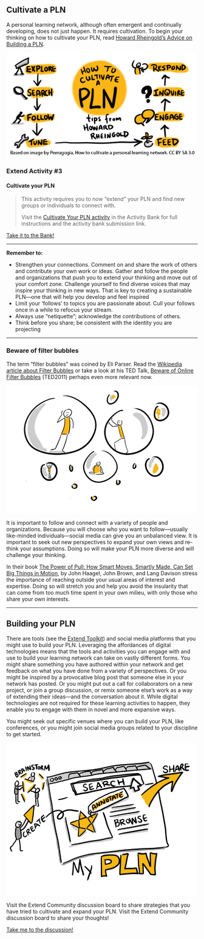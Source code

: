 ## Cultivate a PLN

A personal learning network, although often emergent and continually developing, does not just happen. It requires cultivation. To begin your thinking on how to cultivate your PLN, read [Howard Rheingold’s Advice on Building a PLN](https://docs.google.com/document/d/1ifJB_jjFGI3-PY-F8w1pbFZHmNlqDYY9TbKLNT15QX4/edit).

![Howard Rheingold states that to cultivate a network you must explore, search, follow, tune, respond, inquire, engage and feed the network](images/24674719668_545f490cbc_o.jpg)

### Extend Activity #3
#### Cultivate your PLN
> This activity requires you to now “extend” your PLN and find new groups or individuals to connect with.
>
> Visit the [Cultivate Your PLN activity](https://elearn.waikato.ac.nz/mod/forum/view.php?id=1641382) in the Activity Bank for full instructions and the activity bank submission link.

[Take it to the Bank!](https://elearn.waikato.ac.nz/mod/forum/view.php?id=1641382 ":class=button")

* * *

**Remember to:**

*   Strengthen your connections. Comment on and share the work of others and contribute your own work or ideas. Gather and follow the people and organizations that push you to extend your thinking and move out of your comfort zone. Challenge yourself to find diverse voices that may inspire your thinking in new ways. That is key to creating a sustainable PLN—one that will help you develop and feel inspired
*   Limit your ‘follows’ to topics you are passionate about. Cull your follows once in a while to refocus your stream.
*   Always use “netiquette”; acknowledge the contributions of others.
*   Think before you share; be consistent with the identity you are projecting

* * *

### Beware of filter bubbles

The term “filter bubbles” was coined by Eli Parser. Read the [Wikipedia article about Filter Bubbles](https://en.wikipedia.org/wiki/Filter_bubble) or take a look at his TED Talk, [Beware of Online Filter Bubbles](https://www.ted.com/talks/eli_pariser_beware_online_filter_bubbles) (TED2011) perhaps even more relevant now.

![People inside of bubbles - trying to figure out a way to get our of them.](images/38547087711_196d9c44e9_c.jpg)

It is important to follow and connect with a variety of people and organizations. Because you will choose who you want to follow—usually like-minded individuals—social media can give you an unbalanced view. It is important to seek out new perspectives to expand your own views and re-think your assumptions. Doing so will make your PLN more diverse and will challenge your thinking.

In their book [The Power of Pull: How Smart Moves, Smartly Made, Can Set Big Things in Motion](https://www.amazon.ca/Power-Pull-Smartly-Things-Motion/dp/0465028764), by John Haagel, John Brown, and Lang Davison stress the importance of reaching outside your usual areas of interest and expertise. Doing so will stretch you and help you avoid the insularity that can come from too much time spent in your own milieu, with only those who share your own interests.

* * *

Building your PLN
-----------------

There are tools (see the [Extend Toolkit](https://toolkit.ecampusontario.ca/)) and social media platforms that you might use to build your PLN. Leveraging the affordances of digital technologies means that the tools and activities you can engage with and use to build your learning network can take on vastly different forms. You might share something you have authored within your network and get feedback on what you have done from a variety of perspectives. Or you might be inspired by a provocative blog post that someone else in your network has posted. Or you might put out a call for collaborators on a new project, or join a group discussion, or remix someone else’s work as a way of extending their ideas—and the conversation about it. While digital technologies are not required for these learning activities to happen, they enable you to engage with them in novel and more expansive ways.

You might seek out specific venues where you can build your PLN, like conferences, or you might join social media groups related to your discipline to get started.

![a group of people brainstorming about how to map a PLN.  Search, Annotate, Browse, Create and share in a network.](images/38547089631_b4afc88590_c.jpg)

Visit the Extend Community discussion board to share strategies that you have tried to cultivate and expand your PLN. Visit the Extend Community discussion board to share your thoughts!

[Take me to the discussion!](https://elearn.waikato.ac.nz/mod/forum/view.php?id=1626661 ":class=button")
